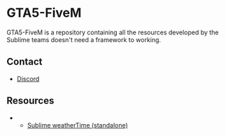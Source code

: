 # GTA5-FiveM
GTA5-FiveM is a repository containing all the resources developed by the Sublime teams doesn't need a framework to working.

## Contact
- [Discord](https://discord.gg/hgHZPzRT)

## Resources
- - [Sublime weatherTime (standalone)](sublime_weatherTime/README.md)
